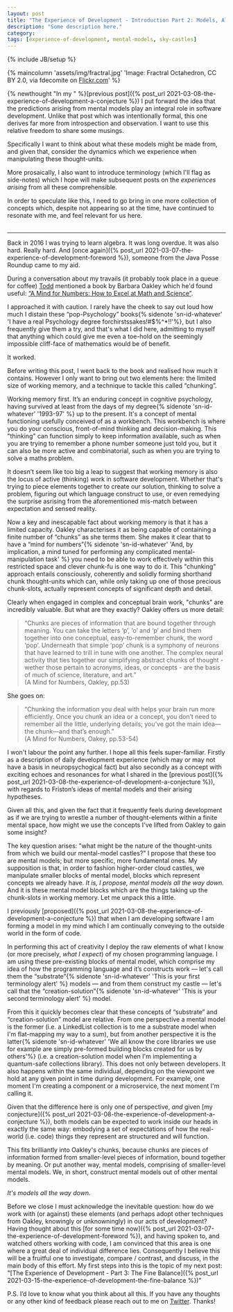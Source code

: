 ```yaml
---
layout: post
title: "The Experience of Development - Introduction Part 2: Models, All the Way Down"
description: "Some description here."
category:
tags: [experience-of-development, mental-models, sky-castles]
---
```

{% include JB/setup %}

{% maincolumn 'assets/img/fractral.jpg' 'Image: Fractral Octahedron, CC BY 2.0, via fdecomite on <a href="https://www.flickr.com/photos/fdecomite/5371928685/">Flickr.com</a>' %}

{% newthought "In my " %}[previous post]({% post_url 2021-03-08-the-experience-of-development-a-conjecture %}) I put forward the idea that the predictions arising from mental models play an integral role in software development. Unlike that post which was intentionally formal, this one derives far more from introspection and observation. I want to use this relative freedom to share some musings. 

Specifically I want to think about what these models might be made from, and given that, consider the dynamics which we experience when manipulating these thought-units. 

More prosaically, I also want to introduce terminology (which I'll flag as side-notes) which I hope will make subsequent posts on the _experiences arising_ from all these comprehensible.

In order to speculate like this, I need to go bring in one more collection of concepts which, despite not appearing so at the time, have continued to resonate with me, and feel relevant for us here.
<BR/><BR/>

_____________

Back in 2016 I was trying to learn algebra.  It was long overdue.  It was also hard.  Really hard.  And [once again]({% post_url 2021-03-07-the-experience-of-development-foreword %}), someone from the Java Posse Roundup came to my aid.

During a conversation about my travails (it probably took place in a queue for coffee) [Todd]() mentioned a book by Barbara Oakley which he'd found useful: [“A Mind for Numbers: How to Excel at Math and Science”](https://www.goodreads.com/book/show/18693655-a-mind-for-numbers).  

I approached it with caution. I rarely have the cheek to say out loud how much I distain these “pop-Psychology” books{% sidenote 'sn-id-whatever' 'I have a real Psychology degree forchirstssakes!#$%^*!!'%}, but I also frequently give them a try, and that's what I did here, admitting to myself that anything which could give me even a toe-hold on the seemingly impossible cliff-face of mathematics would be of benefit.

It worked.

Before writing this post, I went back to the book and realised how much it contains. However I only want to bring out two elements here: the limited size of working memory, and a technique to tackle this called “chunking”.

Working memory first. It’s an enduring concept in cognitive psychology, having survived  at least from the days of my degree{% sidenote 'sn-id-whatever' '1993-97' %} up to the present.  It's a concept of mental functioning usefully conceived of as a workbench.  This workbench is where you do your conscious, front-of-mind thinking and decision-making. This "thinking" can function simply to keep information available, such as when you are trying to remember a phone number someone just told you, but it can also be more active and combinatorial, such as when you are trying to solve a maths problem.

It doesn’t seem like too big a leap to suggest that working memory is also the locus of active (thinking) work in software development.  Whether that's trying to piece elements together to create our solution, thinking to solve a problem, figuring out which language construct to use, or even remedying the surprise asrising from the aforementioned mis-match between expectation and sensed reality.

Now a key and inescapable fact about working memory is that it has a limited capacity.  Oakley characterises it as being capable of containing a finite number of “chunks” as she terms them. She makes it clear that to have a “mind for numbers”{% sidenote 'sn-id-whatever' 'And, by implication, a mind tuned for performing any complicated mental-manipulation task' %} you need to be able to work effectively within this restricted space and clever chunk-fu is one way to do it.  This "chunking" approach entails consciously, coherently and solidly forming shorthand chunk thought-units which can, while only taking up one of those precious chunk-slots, actually represent concepts of significant depth and detail.

Clearly when engaged in complex and conceptual brain work, "chunks" are incredibly valuable.  But what are they exactly? Oakley offers us more detail:

> “Chunks are pieces of information that are bound together through meaning. You can take the letters ‘p’, ‘o’ and ‘p’ and bind them together into one conceptual, easy-to-remember chunk, the word ‘pop’. Underneath that simple ‘pop’ chunk is a symphony of neurons that have learned to trill in tune with one another. The complex neural activity that ties together our simplifying abstract chunks of thought - wether those pertain to acronyms, ideas, or concepts - are the basis of much of science, literature, and art.”<BR/>(A Mind for Numbers, Oakley, pp.53)

She goes on: 

> “Chunking the information you deal with helps your brain run more efficiently. Once you chunk an idea or a concept, you don’t need to remember all the little, underlying details; you’ve got the main idea—the chunk—and that’s enough.”<BR/>(A Mind for Numbers, Oakey, pp.53-54)

I won't labour the point any further. I hope all this feels super-familiar.  Firstly as a description of daily development experience (which may or may not have a basis in neuropsychogical fact) but also secondly as a concept with exciting echoes and resonances for what I shared in the [previous post]({% post_url 2021-03-08-the-experience-of-development-a-conjecture %}), with regards to Friston’s ideas of mental models and their arising hypotheses.
 
Given all this, and given the fact that it frequently feels during development as if we are trying to wrestle a number of thought-elements within a finite mental space, how might we use the concepts I've lifted from Oakley to gain some insight? 

The key question arises: "what might be the nature of the thought-units from which we build our mental-model castles?" I propose that these too are mental models; but more specific, more fundamental ones.  My supposition is that, in order to fashion higher-order cloud castles, we manipulate smaller blocks of mental model, blocks which represent concepts we already have. _It is, I propose, mental models all the way down._ And it is these mental model blocks which are the things taking up the chunk-slots in working memory. Let me unpack this a little.  

I previously [proposed]({% post_url 2021-03-08-the-experience-of-development-a-conjecture %}) that when I am developing software I am forming a model in my mind which I am continually conveying to the outside world in the form of code.

In performing this act of creativity I deploy the raw elements of what I know (or more precisely, _what I expect_) of my chosen programming language.  I am using these pre-existing blocks of mental model, which comprise my idea of how the programming language and it’s constructs work — let's call them the “substrate”{% sidenote 'sn-id-whatever' 'This is your first terminology alert' %} models — and from them construct my castle — let's call that the “creation-solution”{% sidenote 'sn-id-whatever' 'This is your second terminology alert' %} model.

From this it quickly becomes clear that these concepts of “substrate” and “creation-solution” model are relative.  From one perspective a mental model is the former (i.e.  a LinkedList collection is to me a substrate model when I'm flat-mapping my way to a sum), but from another perspective it is the latter{% sidenote 'sn-id-whatever' 'We all know the core libraries we use for example are simply pre-formed building blocks created for us by others'%} (i.e. a creation-solution model when I'm implementing a quantum-safe collections library). This does not only between developers. It also happens within the same individual, depending on the viewpoint we hold at any given point in time during development.  For example, one moment I'm creating a component or a microservice, the next moment I'm calling it.

Given that the difference here is only one of perspective, _and_ given [my conjecture]({% post_url 2021-03-08-the-experience-of-development-a-conjecture %}), both models can be expected to work inside our heads in exactly the same way: embodying a set of expectations of how the real-world (i.e. code) things they represent are structured and  will function.

This fits brilliantly into Oakley's chunks, because chunks are pieces of information formed from smaller-level pieces of information, bound together by meaning.  Or put another way, mental models, comprising of smaller-level mental models.  We, in short, construct mental models out of other mental models. 

_It's models all the way down._

Before we close I must acknowledge the inevitable question: how do we work with (or against) these elements (and perhaps adopt other techniques from Oakley, knowingly or unknowningly) in our acts of development?  Having thought about this [for some time now]({% post_url 2021-03-07-the-experience-of-development-foreword %}), and having spoken to, and watched others working with code, I am convinced that this area is one where a great deal of individual difference lies.  Consequently I believe this will be a fruitful one to investigate, compare / contrast, and discuss, in the main body of this effort.  My first steps into this is the topic of my next post: "[The Experience of Development - Part 3: The Fine Balance]({% post_url 2021-03-15-the-experience-of-development-the-fine-balance %})"

P.S. I’d love to know what you think about all this. If you have any thoughts or any other kind of feedback please reach out to me on [Twitter](https://twitter.com/al94781).  Thanks!
